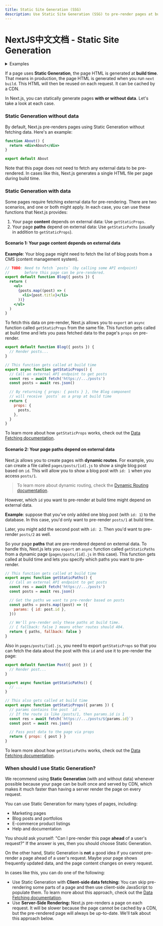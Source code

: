 ```yaml
---
title: Static Site Generation (SSG)
description: Use Static Site Generation (SSG) to pre-render pages at build time.
---
```


# NextJS中文文档 - Static Site Generation

<details>
  <summary>Examples</summary>

- [Agility CMS Example](https://github.com/vercel/next.js/tree/canary/examples/cms-agilitycms) ([Demo](https://next-blog-agilitycms.vercel.app/))
- [Builder.io Example](https://github.com/vercel/next.js/tree/canary/examples/cms-builder-io) ([Demo](https://cms-builder-io.vercel.app/))
- [ButterCMS Example](https://github.com/vercel/next.js/tree/canary/examples/cms-buttercms) ([Demo](https://next-blog-buttercms.vercel.app/))
- [Contentful Example](https://github.com/vercel/next.js/tree/canary/examples/cms-contentful) ([Demo](https://app-router-contentful.vercel.app/))
- [Cosmic Example](https://github.com/vercel/next.js/tree/canary/examples/cms-cosmic) ([Demo](https://next-blog-cosmic.vercel.app/))
- [DatoCMS Example](https://github.com/vercel/next.js/tree/canary/examples/cms-datocms) ([Demo](https://next-blog-datocms.vercel.app/))
- [DotCMS Example](https://github.com/vercel/next.js/tree/canary/examples/cms-dotcms) ([Demo](https://nextjs-dotcms-blog.vercel.app/))
- [Drupal Example](https://github.com/vercel/next.js/tree/canary/examples/cms-drupal) ([Demo](https://cms-drupal.vercel.app/))
- [Enterspeed Example](https://github.com/vercel/next.js/tree/canary/examples/cms-enterspeed) ([Demo](https://next-blog-demo.enterspeed.com/))
- [GraphCMS Example](https://github.com/vercel/next.js/tree/canary/examples/cms-graphcms) ([Demo](https://next-blog-graphcms.vercel.app/))
- [Keystone Example](https://github.com/vercel/next.js/tree/canary/examples/cms-keystonejs-embedded) ([Demo](https://nextjs-keystone-demo.vercel.app/))
- [Kontent.ai Example](https://github.com/vercel/next.js/tree/canary/examples/cms-kontent-ai) ([Demo](https://next-blog-kontent-ai.vercel.app/))
- [Makeswift Example](https://github.com/vercel/next.js/tree/canary/examples/cms-makeswift) ([Demo](https://nextjs-makeswift-example.vercel.app/))
- [Plasmic Example](https://github.com/vercel/next.js/tree/canary/examples/cms-plasmic) ([Demo](https://nextjs-plasmic-example.vercel.app/))
- [Prepr Example](https://github.com/vercel/next.js/tree/canary/examples/cms-prepr) ([Demo](https://next-blog-prepr.vercel.app/))
- [Prismic Example](https://github.com/vercel/next.js/tree/canary/examples/cms-prismic) ([Demo](https://next-blog-prismic.vercel.app/))
- [Sanity Example](https://github.com/vercel/next.js/tree/canary/examples/cms-sanity) ([Demo](https://next-blog.sanity.build/))
- [Sitecore XM Cloud Example](https://github.com/vercel/next.js/tree/canary/examples/cms-sitecore-xmcloud) ([Demo](https://vercel-sitecore-xmcloud-demo.vercel.app/))
- [Storyblok Example](https://github.com/vercel/next.js/tree/canary/examples/cms-storyblok) ([Demo](https://next-blog-storyblok.vercel.app/))
- [Strapi Example](https://github.com/vercel/next.js/tree/canary/examples/cms-strapi) ([Demo](https://next-blog-strapi.vercel.app/))
- [TakeShape Example](https://github.com/vercel/next.js/tree/canary/examples/cms-takeshape) ([Demo](https://next-blog-takeshape.vercel.app/))
- [Tina Example](https://github.com/vercel/next.js/tree/canary/examples/cms-tina) ([Demo](https://cms-tina-example.vercel.app/))
- [Umbraco Example](https://github.com/vercel/next.js/tree/canary/examples/cms-umbraco) ([Demo](https://nextjs-umbraco-sample-blog.vercel.app/))
- [Umbraco Heartcore Example](https://github.com/vercel/next.js/tree/canary/examples/cms-umbraco-heartcore) ([Demo](https://next-blog-umbraco-heartcore.vercel.app/))
- [Webiny Example](https://github.com/vercel/next.js/tree/canary/examples/cms-webiny) ([Demo](https://webiny-headlesscms-nextjs-example.vercel.app/))
- [WordPress Example](https://github.com/vercel/next.js/tree/canary/examples/cms-wordpress) ([Demo](https://next-blog-wordpress.vercel.app/))
- [Blog Starter Example](https://github.com/vercel/next.js/tree/canary/examples/blog-starter) ([Demo](https://next-blog-starter.vercel.app/))
- [Static Tweet (Demo)](https://react-tweet.vercel.app/)

</details>

If a page uses **Static Generation**, the page HTML is generated at **build time**. That means in production, the page HTML is generated when you run `next build`. This HTML will then be reused on each request. It can be cached by a CDN.

In Next.js, you can statically generate pages **with or without data**. Let's take a look at each case.

### Static Generation without data

By default, Next.js pre-renders pages using Static Generation without fetching data. Here's an example:

```jsx
function About() {
  return <div>About</div>
}

export default About
```

Note that this page does not need to fetch any external data to be pre-rendered. In cases like this, Next.js generates a single HTML file per page during build time.

### Static Generation with data

Some pages require fetching external data for pre-rendering. There are two scenarios, and one or both might apply. In each case, you can use these functions that Next.js provides:

1. Your page **content** depends on external data: Use `getStaticProps`.
2. Your page **paths** depend on external data: Use `getStaticPaths` (usually in addition to `getStaticProps`).

#### Scenario 1: Your page content depends on external data

**Example**: Your blog page might need to fetch the list of blog posts from a CMS (content management system).

```jsx
// TODO: Need to fetch `posts` (by calling some API endpoint)
//       before this page can be pre-rendered.
export default function Blog({ posts }) {
  return (
    <ul>
      {posts.map((post) => (
        <li>{post.title}</li>
      ))}
    </ul>
  )
}
```

To fetch this data on pre-render, Next.js allows you to `export` an `async` function called `getStaticProps` from the same file. This function gets called at build time and lets you pass fetched data to the page's `props` on pre-render.

```jsx
export default function Blog({ posts }) {
  // Render posts...
}

// This function gets called at build time
export async function getStaticProps() {
  // Call an external API endpoint to get posts
  const res = await fetch('https://.../posts')
  const posts = await res.json()

  // By returning { props: { posts } }, the Blog component
  // will receive `posts` as a prop at build time
  return {
    props: {
      posts,
    },
  }
}
```

To learn more about how `getStaticProps` works, check out the [Data Fetching documentation](/nextjs-cn/pages/building-your-application/data-fetching/get-static-props).

#### Scenario 2: Your page paths depend on external data

Next.js allows you to create pages with **dynamic routes**. For example, you can create a file called `pages/posts/[id].js` to show a single blog post based on `id`. This will allow you to show a blog post with `id: 1` when you access `posts/1`.

> To learn more about dynamic routing, check the [Dynamic Routing documentation](/nextjs-cn/pages/building-your-application/routing/dynamic-routes).

However, which `id` you want to pre-render at build time might depend on external data.

**Example**: suppose that you've only added one blog post (with `id: 1`) to the database. In this case, you'd only want to pre-render `posts/1` at build time.

Later, you might add the second post with `id: 2`. Then you'd want to pre-render `posts/2` as well.

So your page **paths** that are pre-rendered depend on external data. To handle this, Next.js lets you `export` an `async` function called `getStaticPaths` from a dynamic page (`pages/posts/[id].js` in this case). This function gets called at build time and lets you specify which paths you want to pre-render.

```jsx
// This function gets called at build time
export async function getStaticPaths() {
  // Call an external API endpoint to get posts
  const res = await fetch('https://.../posts')
  const posts = await res.json()

  // Get the paths we want to pre-render based on posts
  const paths = posts.map((post) => ({
    params: { id: post.id },
  }))

  // We'll pre-render only these paths at build time.
  // { fallback: false } means other routes should 404.
  return { paths, fallback: false }
}
```

Also in `pages/posts/[id].js`, you need to export `getStaticProps` so that you can fetch the data about the post with this `id` and use it to pre-render the page:

```jsx
export default function Post({ post }) {
  // Render post...
}

export async function getStaticPaths() {
  // ...
}

// This also gets called at build time
export async function getStaticProps({ params }) {
  // params contains the post `id`.
  // If the route is like /posts/1, then params.id is 1
  const res = await fetch(`https://.../posts/${params.id}`)
  const post = await res.json()

  // Pass post data to the page via props
  return { props: { post } }
}
```

To learn more about how `getStaticPaths` works, check out the [Data Fetching documentation](/nextjs-cn/pages/building-your-application/data-fetching/get-static-paths).

### When should I use Static Generation?

We recommend using **Static Generation** (with and without data) whenever possible because your page can be built once and served by CDN, which makes it much faster than having a server render the page on every request.

You can use Static Generation for many types of pages, including:

- Marketing pages
- Blog posts and portfolios
- E-commerce product listings
- Help and documentation

You should ask yourself: "Can I pre-render this page **ahead** of a user's request?" If the answer is yes, then you should choose Static Generation.

On the other hand, Static Generation is **not** a good idea if you cannot pre-render a page ahead of a user's request. Maybe your page shows frequently updated data, and the page content changes on every request.

In cases like this, you can do one of the following:

- Use Static Generation with **Client-side data fetching:** You can skip pre-rendering some parts of a page and then use client-side JavaScript to populate them. To learn more about this approach, check out the [Data Fetching documentation](/nextjs-cn/pages/building-your-application/data-fetching/client-side).
- Use **Server-Side Rendering:** Next.js pre-renders a page on each request. It will be slower because the page cannot be cached by a CDN, but the pre-rendered page will always be up-to-date. We'll talk about this approach below.
